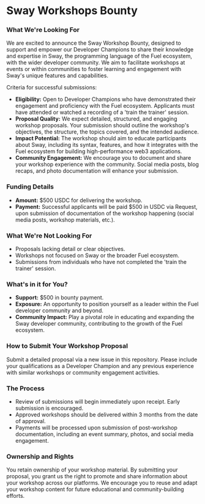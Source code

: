 # Sway Workshops Bounty

### **What We're Looking For**

We are excited to announce the Sway Workshop Bounty, designed to support and empower our Developer Champions to share their knowledge and expertise in Sway, the programming language of the Fuel ecosystem, with the wider developer community. We aim to facilitate workshops at events or within communities to foster learning and engagement with Sway's unique features and capabilities.

Criteria for successful submissions:

- **Eligibility:** Open to Developer Champions who have demonstrated their engagement and proficiency with the Fuel ecosystem. Applicants must have attended or watched a recording of a 'train the trainer' session.
- **Proposal Quality:** We expect detailed, structured, and engaging workshop proposals. Your submission should outline the workshop's objectives, the structure, the topics covered, and the intended audience.
- **Impact Potential:** The workshop should aim to educate participants about Sway, including its syntax, features, and how it integrates with the Fuel ecosystem for building high-performance web3 applications.
- **Community Engagement:** We encourage you to document and share your workshop experience with the community. Social media posts, blog recaps, and photo documentation will enhance your submission.

### **Funding Details**

- **Amount:** $500 USDC for delivering the workshop.
- **Payment:** Successful applicants will be paid $500 in USDC via Request, upon submission of documentation of the workshop happening (social media posts, workshop materials, etc.).

### **What We're Not Looking For**

- Proposals lacking detail or clear objectives.
- Workshops not focused on Sway or the broader Fuel ecosystem.
- Submissions from individuals who have not completed the 'train the trainer' session.

### **What's in it for You?**

- **Support:** $500 in bounty payment.
- **Exposure:** An opportunity to position yourself as a leader within the Fuel developer community and beyond.
- **Community Impact:** Play a pivotal role in educating and expanding the Sway developer community, contributing to the growth of the Fuel ecosystem.

### **How to Submit Your Workshop Proposal**

Submit a detailed proposal via a new issue in this repository. Please include your qualifications as a Developer Champion and any previous experience with similar workshops or community engagement activities.

### **The Process**

- Review of submissions will begin immediately upon receipt. Early submission is encouraged.
- Approved workshops should be delivered within 3 months from the date of approval.
- Payments will be processed upon submission of post-workshop documentation, including an event summary, photos, and social media engagement.

### **Ownership and Rights**

You retain ownership of your workshop material. By submitting your proposal, you grant us the right to promote and share information about your workshop across our platforms. We encourage you to reuse and adapt your workshop content for future educational and community-building efforts.